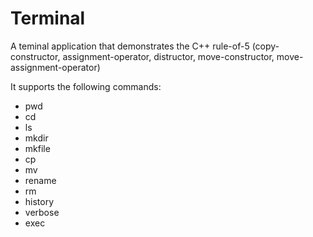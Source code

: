 # Terminal
A teminal application that demonstrates the C++ rule-of-5 (copy-constructor, assignment-operator, distructor, move-constructor, move-assignment-operator)

It supports the following commands:
* pwd
* cd
* ls
* mkdir
* mkfile
* cp
* mv
* rename
* rm
* history
* verbose
* exec
